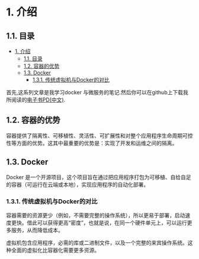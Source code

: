 # 1. 介绍

## 1.1. 目录

<!-- TOC -->

- [1. 介绍](#1-%E4%BB%8B%E7%BB%8D)
    - [1.1. 目录](#11-%E7%9B%AE%E5%BD%95)
    - [1.2. 容器的优势](#12-%E5%AE%B9%E5%99%A8%E7%9A%84%E4%BC%98%E5%8A%BF)
    - [1.3. Docker](#13-docker)
        - [1.3.1. 传统虚拟机与Docker的对比](#131-%E4%BC%A0%E7%BB%9F%E8%99%9A%E6%8B%9F%E6%9C%BA%E4%B8%8Edocker%E7%9A%84%E5%AF%B9%E6%AF%94)

<!-- /TOC -->

首先,这系列文章是我学习docker 与微服务的笔记.然后你可以在github上下载我所阅读的[电子书PD(中文)](https://github.com/dotnet-architecture/eShopOnContainers/blob/dev/docs/NET-Microservices-Architecture-for-Containerized-NET-Applications-(Microsoft-eBook)-zh-CN.pdf).

## 1.2. 容器的优势

容器提供了隔离性、可移植性、灵活性、可扩展性和对整个应用程序生命周期可控性等方面的优势。这其中最重要的优势是：实现了开发和运维之间的隔离。

## 1.3. Docker

Docker 是一个开源项目，这个项目旨在通过把应用程序打包为可移植、自给自足的容器（可运行在云端或本地），实现应用程序的自动化部署。

### 1.3.1. 传统虚拟机与Docker的对比

容器需要的资源更少（例如，不需要完整的操作系统），所以更易于部署，启动速度更快。借此可以获得更高“密度”，也就是说，在同一个硬件单元上，可以运行更多服务，从而降低成本。

虚拟机包含应用程序，必需的库或二进制文件，以及一个完整的来宾操作系统。这种全面的虚拟化比容器化需要更多资源。
